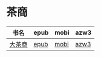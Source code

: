 # 茶商

| 书名 | epub | mobi | azw3 |
| --- | --- | --- | --- |
| [大茶商](None) | [epub](None) | [mobi](None) | [azw3](None) |
